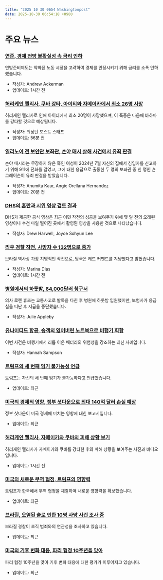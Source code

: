 ```yaml
---
title: "2025 10 30 0654 Washingtonpost"
date: 2025-10-30 06:54:18 +0900
---
```


# 주요 뉴스

### [연준, 경제 전망 불확실성 속 금리 인하](https://www.washingtonpost.com/business/2025/10/29/fed-cuts-interest-rates-data-trump/)
연방준비제도는 약화된 노동 시장을 고려하여 경제를 안정시키기 위해 금리를 소폭 인하했습니다.
* 작성자: Andrew Ackerman
* 업데이트: 1시간 전

### [허리케인 멜리사, 쿠바 강타, 아이티와 자메이카에서 최소 26명 사망](https://www.washingtonpost.com/weather/2025/10/29/hurricane-melissa-cuba-jamaica-damage/)
허리케인 멜리사로 인해 아이티에서 최소 20명이 사망했으며, 이 폭풍은 다음에 바하마를 강타할 것으로 예상됩니다.
* 작성자: 워싱턴 포스트 스태프
* 업데이트: 56분 전

### [일리노이 전 보안관 보좌관, 손야 매시 살해 사건에서 유죄 판결](https://www.washingtonpost.com/nation/2025/10/29/sonya-massey-killing-verdict/)
손야 매시라는 무장하지 않은 흑인 여성이 2024년 7월 자신의 집에서 침입자를 신고하기 위해 911에 전화를 걸었고, 그에 대한 응답으로 출동한 두 명의 보좌관 중 한 명인 숀 그레이슨이 유죄 판결을 받았습니다.
* 작성자: Anumita Kaur, Angie Orellana Hernandez
* 업데이트: 20분 전

### [DHS의 혼란과 시위 영상 검토 결과](https://www.washingtonpost.com/investigations/2025/10/29/trump-administration-misleading-videos/)
DHS가 제공한 공식 영상은 최근 이민 작전의 성공을 보여주기 위해 몇 달 전의 오래된 영상이나 수천 마일 떨어진 곳에서 촬영된 영상을 사용한 것으로 나타났습니다.
* 작성자: Drew Harwell, Joyce Sohyun Lee

### [리우 경찰 작전, 사망자 수 132명으로 증가](https://www.washingtonpost.com/world/2025/10/28/rio-alemao-penha-brazil-police-raid/)
브라질 역사상 가장 치명적인 작전으로, 당국은 레드 커맨드를 겨냥했다고 밝혔습니다.
* 작성자: Marina Dias
* 업데이트: 1시간 전

### [병원에서의 하룻밤, 64,000달러 청구서](https://www.washingtonpost.com/wellness/2025/10/29/night-in-the-hospital-cost/)
의사 로렌 휴즈는 교통사고로 발목을 다친 후 병원에 하룻밤 입원했지만, 보험사가 응급실을 떠난 후 지급을 중단했습니다.
* 작성자: Julie Appleby

### [유나이티드 항공, 승객의 잃어버린 노트북으로 비행기 회항](https://www.washingtonpost.com/travel/2025/10/29/united-flight-diverted-lost-laptop/)
이번 사건은 비행기에서 리튬 이온 배터리의 위험성을 강조하는 최신 사례입니다.
* 작성자: Hannah Sampson

### [트럼프의 세 번째 임기 불가능성 언급](https://www.washingtonpost.com/politics/2025/10/28/mike-johnson-trump-third-term/)
트럼프는 자신의 세 번째 임기가 불가능하다고 언급했습니다.
* 업데이트: 최근

### [미국의 경제적 영향, 정부 셧다운으로 최대 140억 달러 손실 예상](https://www.washingtonpost.com/business/2025/10/29/government-shutdown-economic-impact/)
정부 셧다운이 미국 경제에 미치는 영향에 대한 보고서입니다.
* 업데이트: 최근

### [허리케인 멜리사, 자메이카와 쿠바의 피해 상황 보기](https://www.washingtonpost.com/world/interactive/2025/hurricane-melissa-jamaica-photos-videos/)
허리케인 멜리사가 자메이카와 쿠바를 강타한 후의 피해 상황을 보여주는 사진과 비디오입니다.
* 업데이트: 1시간 전

### [미국의 새로운 무역 협정, 트럼프의 영향력](https://www.washingtonpost.com/world/2025/10/29/trump-apec-south-korea/)
트럼프가 한국에서 무역 협정을 체결하며 새로운 영향력을 확보했습니다.
* 업데이트: 최근

### [브라질, 오염된 술로 인한 10명 사망 사건 조사 중](https://www.washingtonpost.com/world/2025/10/24/brazil-methanol-poison-outbreak-caipirinha/)
브라질 경찰이 조직 범죄와의 연관성을 조사하고 있습니다.
* 업데이트: 최근

### [미국의 기후 변화 대응, 파리 협정 10주년을 맞아](https://www.washingtonpost.com/climate-environment/2025/10/28/climate-pledges-united-nations-ndc/)
파리 협정 10주년을 맞아 기후 변화 대응에 대한 평가가 이루어지고 있습니다.
* 업데이트: 최근
